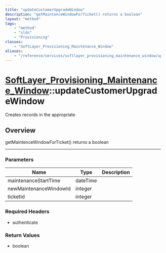 ```yaml
---
title: "updateCustomerUpgradeWindow"
description: "getMaintenceWindowForTicket() returns a boolean"
layout: "method"
tags:
    - "method"
    - "sldn"
    - "Provisioning"
classes:
    - "SoftLayer_Provisioning_Maintenance_Window"
aliases:
    - "/reference/services/softlayer_provisioning_maintenance_window/updateCustomerUpgradeWindow"
---
```

# [SoftLayer_Provisioning_Maintenance_Window](/reference/services/SoftLayer_Provisioning_Maintenance_Window)::updateCustomerUpgradeWindow

Creates records in the appropriate


## Overview 
getMaintenceWindowForTicket() returns a boolean 

-----

### Parameters 
|Name | Type | Description |
| --- | --- | --- |
|maintenanceStartTime| dateTime| |
|newMaintenanceWindowId| integer| |
|ticketId| integer| |


### Required Headers
* authenticate


### Return Values
* boolean




